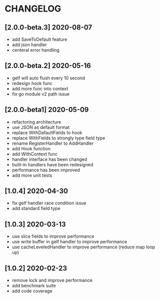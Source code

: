 # CHANGELOG
## [2.0.0-beta.3] 2020-08-07
- add SaveToDefault feature
- add json handler
- centeral error handling 

## [2.0.0-beta.2] 2020-05-16
- gelf will auto flush every 10 second
- redesign hook func
- add more func into context
- fix go module v2 path issue

## [2.0.0-beta1] 2020-05-09
- refactoring architecture
- use JSON as default format
- replace WithDafaultFields to hook
- replace WithFields to strongly type field type
- rename RegisterHandler to AddHandler
- add Hook function
- add WithContext func
- handler interface has been changed
- bulit-in handlers have been redesigned
- performance has been improved
- add more unit tests

## [1.0.4] 2020-04-30
- fix gelf handler race condition issue
- add standard field type

## [1.0.3] 2020-03-13
- use slice fields to improve performance
- use write buffer in gelf handler to improve performance
- use cacheLeveledHandler to improve performance (reduce map loop up)

## [1.0.2] 2020-02-23
- remove lock and improve performance
- add benchmark suite
- add code coverage